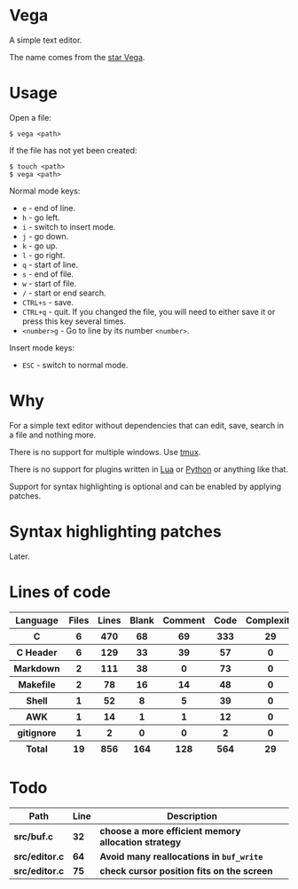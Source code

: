 # Vega

A simple text editor.

The name comes from the [star Vega](https://en.wikipedia.org/wiki/Vega).

# Usage

Open a file:

```
$ vega <path>
```

If the file has not yet been created:

```
$ touch <path>
$ vega <path>
```

Normal mode keys:

- `e` - end of line.
- `h` - go left.
- `i` - switch to insert mode.
- `j` - go down.
- `k` - go up.
- `l` - go right.
- `q` - start of line.
- `s` - end of file.
- `w` - start of file.
- `/` - start or end search.
- `CTRL+s` - save.
- `CTRL+q` - quit. If you changed the file, you will need to either save it or press this key several times.
- `<number>g` - Go to line by its number `<number>`.

Insert mode keys:

- `ESC` - switch to normal mode.

# Why

For a simple text editor without dependencies that can edit, save, search in a file and nothing more.

There is no support for multiple windows. Use [tmux](https://github.com/tmux/tmux).

There is no support for plugins written in [Lua](https://en.wikipedia.org/wiki/Lua_(programming_language)) or [Python](https://en.wikipedia.org/wiki/Python_(programming_language)) or anything like that.

Support for syntax highlighting is optional and can be enabled by applying patches.

# Syntax highlighting patches

Later.

# Lines of code

<table id="scc-table">
	<thead><tr>
		<th>Language</th>
		<th>Files</th>
		<th>Lines</th>
		<th>Blank</th>
		<th>Comment</th>
		<th>Code</th>
		<th>Complexity</th>
		<th>Bytes</th>
	</tr></thead>
	<tbody><tr>
		<th>C</th>
		<th>6</th>
		<th>470</th>
		<th>68</th>
		<th>69</th>
		<th>333</th>
		<th>29</th>
		<th>9445</th>
	</tr><tr>
		<th>C Header</th>
		<th>6</th>
		<th>129</th>
		<th>33</th>
		<th>39</th>
		<th>57</th>
		<th>0</th>
		<th>2750</th>
	</tr><tr>
		<th>Markdown</th>
		<th>2</th>
		<th>111</th>
		<th>38</th>
		<th>0</th>
		<th>73</th>
		<th>0</th>
		<th>2456</th>
	</tr><tr>
		<th>Makefile</th>
		<th>2</th>
		<th>78</th>
		<th>16</th>
		<th>14</th>
		<th>48</th>
		<th>0</th>
		<th>1643</th>
	</tr><tr>
		<th>Shell</th>
		<th>1</th>
		<th>52</th>
		<th>8</th>
		<th>5</th>
		<th>39</th>
		<th>0</th>
		<th>1008</th>
	</tr><tr>
		<th>AWK</th>
		<th>1</th>
		<th>14</th>
		<th>1</th>
		<th>1</th>
		<th>12</th>
		<th>0</th>
		<th>220</th>
	</tr><tr>
		<th>gitignore</th>
		<th>1</th>
		<th>2</th>
		<th>0</th>
		<th>0</th>
		<th>2</th>
		<th>0</th>
		<th>13</th>
	</tr></tbody>
	<tfoot><tr>
		<th>Total</th>
		<th>19</th>
		<th>856</th>
		<th>164</th>
		<th>128</th>
		<th>564</th>
		<th>29</th>
    	<th>17535</th>
	</tr></tfoot>
	</table>

# Todo

|Path|Line|Description|
|-|-|-|
|**src/buf.c**|**32**|**choose a more efficient memory allocation strategy**|
|**src/editor.c**|**64**|**Avoid many reallocations in `buf_write`**|
|**src/editor.c**|**75**|**check cursor position fits on the screen**|
